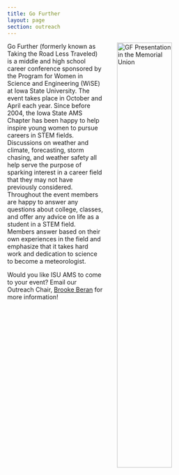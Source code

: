```yaml
---
title: Go Further
layout: page
section: outreach
---
```

<img src="{{ site.baseurl }}/uploads/images/outreach%202%20(1).jpg?raw=true" alt="GF Presentation in the Memorial Union" style="width:50%; padding-left: 30px; float:right;">

Go Further (formerly known as Taking the Road Less Traveled) is a middle and high school career conference sponsored by the Program for Women in Science and Engineering (WiSE) at Iowa State University. The event takes place in October and April each year. Since before 2004, the Iowa State AMS Chapter has been happy to help inspire young women to pursue careers in STEM fields. Discussions on weather and climate, forecasting, storm chasing, and weather safety all help serve the purpose of sparking interest in a career field that they may not have previously considered. Throughout the event members are happy to answer any questions about college, classes, and offer any advice on life as a student in a STEM field. Members answer based on their own experiences in the field and emphasize that it takes hard work and dedication to science to become a meteorologist.

Would you like ISU AMS to come to your event? Email our Outreach Chair, [Brooke Beran](mailto:outreach.isuams@iastate.edu) for more information!
